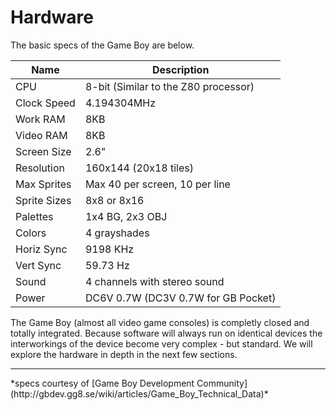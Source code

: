 # Hardware

The basic specs of the Game Boy are below.

| Name | Description |
| ---- | ----------- |
| CPU | 8-bit (Similar to the Z80 processor) |
| Clock Speed | 4.194304MHz |
| Work RAM | 8KB |
| Video RAM | 8KB |
| Screen Size | 2.6" |
| Resolution | 160x144 (20x18 tiles) |
| Max Sprites | Max 40 per screen, 10 per line |
| Sprite Sizes | 8x8 or 8x16 |
| Palettes | 1x4 BG, 2x3 OBJ |
| Colors | 4 grayshades |
| Horiz Sync | 9198 KHz |
| Vert Sync | 59.73 Hz |
| Sound | 4 channels with stereo sound |
| Power | DC6V 0.7W (DC3V 0.7W for GB Pocket) |

The Game Boy (almost all video game consoles) is completly closed and totally integrated. Because software will always run on identical devices the interworkings of the device become very complex - but standard. We will explore the hardware in depth in the next few sections.


<hr>
*specs courtesy of [Game Boy Development Community](http://gbdev.gg8.se/wiki/articles/Game_Boy_Technical_Data)*
